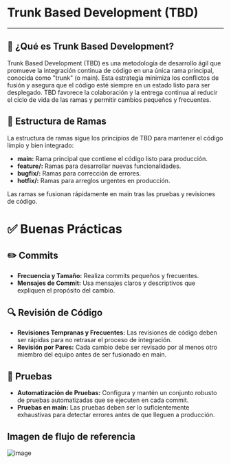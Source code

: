 # Trunk Based Development (TBD)
---------------------------------

## 🚀 ¿Qué es Trunk Based Development?
Trunk Based Development (TBD) es una metodología de desarrollo ágil que promueve la integración continua de código en una única rama principal, conocida como "trunk" (o main). Esta estrategia minimiza los conflictos de fusión y asegura que el código esté siempre en un estado listo para ser desplegado. TBD favorece la colaboración y la entrega continua al reducir el ciclo de vida de las ramas y permitir cambios pequeños y frecuentes.

## 🌿 Estructura de Ramas
La estructura de ramas sigue los principios de TBD para mantener el código limpio y bien integrado:

* **main:** Rama principal que contiene el código listo para producción.
* **feature/:** Ramas para desarrollar nuevas funcionalidades.
* **bugfix/:** Ramas para corrección de errores.
* **hotfix/:** Ramas para arreglos urgentes en producción.

Las ramas se fusionan rápidamente en main tras las pruebas y revisiones de código.

# ✅ Buenas Prácticas

## ✏️ Commits
* **Frecuencia y Tamaño:** Realiza commits pequeños y frecuentes.
* **Mensajes de Commit:** Usa mensajes claros y descriptivos que expliquen el propósito del cambio.
## 🔍 Revisión de Código
* **Revisiones Tempranas y Frecuentes:** Las revisiones de código deben ser rápidas para no retrasar el proceso de integración.
* **Revisión por Pares:** Cada cambio debe ser revisado por al menos otro miembro del equipo antes de ser fusionado en main.
## 🧪 Pruebas
* **Automatización de Pruebas:** Configura y mantén un conjunto robusto de pruebas automatizadas que se ejecuten en cada commit.
* **Pruebas en main:** Las pruebas deben ser lo suficientemente exhaustivas para detectar errores antes de que lleguen a producción.
  
## Imagen de flujo de referencia
![image](https://github.com/user-attachments/assets/cf7e44c9-39ed-4bd3-84f6-5cda616a092b)
